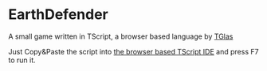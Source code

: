 # EarthDefender
A small game written in TScript, a browser based language by [TGlas](https://github.com/TGlas)

Just Copy&Paste the script into [the browser based TScript IDE](https://tglas.github.io/tscript/index.html) and press F7 to run it.
